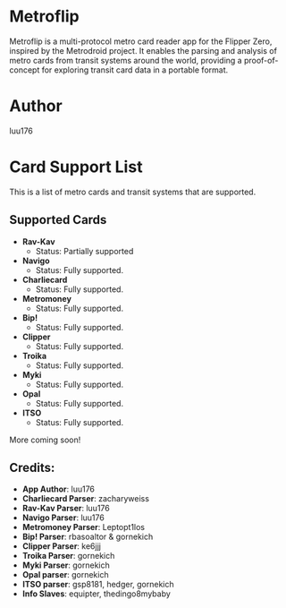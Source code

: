 # Metroflip
Metroflip is a multi-protocol metro card reader app for the Flipper Zero, inspired by the Metrodroid project. It enables the parsing and analysis of metro cards from transit systems around the world, providing a proof-of-concept for exploring transit card data in a portable format.

# Author
luu176

# Card Support List

This is a list of metro cards and transit systems that are supported.

## Supported Cards
- **Rav-Kav**  
  - Status: Partially supported
- **Navigo**  
  - Status: Fully supported.
- **Charliecard**  
  - Status: Fully supported.
- **Metromoney**  
  - Status: Fully supported.
- **Bip!**  
  - Status: Fully supported.
- **Clipper**  
  - Status: Fully supported.
- **Troika**  
  - Status: Fully supported.
- **Myki**  
  - Status: Fully supported.
- **Opal**  
  - Status: Fully supported.
- **ITSO**
  - Status: Fully supported.

More coming soon! 

## Credits:
- **App Author**: luu176
- **Charliecard Parser**: zacharyweiss
- **Rav-Kav Parser**: luu176
- **Navigo Parser**: luu176
- **Metromoney Parser**: Leptopt1los
- **Bip! Parser**: rbasoaltor & gornekich
- **Clipper Parser**: ke6jjj
- **Troika Parser**: gornekich
- **Myki Parser**: gornekich
- **Opal parser**: gornekich
- **ITSO parser**: gsp8181, hedger, gornekich
- **Info Slaves**: equipter, thedingo8mybaby
